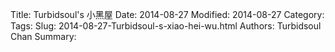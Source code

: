 Title: Turbidsoul's 小黑屋
Date: 2014-08-27
Modified: 2014-08-27
Category: 
Tags: 
Slug: 2014-08-27-Turbidsoul-s-xiao-hei-wu.html
Authors: Turbidsoul Chan
Summary: 

